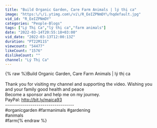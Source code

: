 ```yaml
---
title: "Build Organic Garden, Care Farm Animals | lý thị ca"
image: "https:\/\/i.ytimg.com\/vi\/R_EeIZPNmDY\/hqdefault.jpg"
vid_id: "R_EeIZPNmDY"
categories: "People-Blogs"
tags: ["Lý Thị Ca","lý thị ca","farm animals"]
date: "2022-03-14T20:55:18+03:00"
vid_date: "2022-03-13T12:00:13Z"
duration: "PT22M11S"
viewcount: "54477"
likeCount: "1576"
dislikeCount: ""
channel: "Lý Thị Ca"
---
```

{% raw %}Build Organic Garden, Care Farm Animals | lý thị ca<br /><br />Thank you for visiting my channel and supporting the video. Wishing you and your family good health and peace<br />Become a sponsor and help me on my journey.<br />PayPal: <a rel="nofollow" target="blank" href="http://bit.ly/maica93">http://bit.ly/maica93</a><br />-----------------------------------<br />#organicgarden #farmanimals #gardening<br />#animals<br />#farm{% endraw %}
